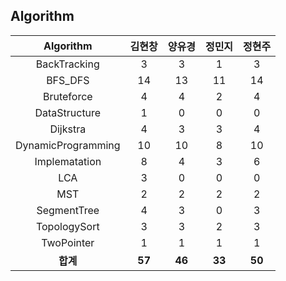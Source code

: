 ## Algorithm
|    Algorithm    | 김현창 | 양유경 | 정민지 | 정현주 |
| :-------------: | :----: | :----: | :----: | :----: |
|BackTracking|3|3|1|3|
|BFS_DFS|14|13|11|14|
|Bruteforce|4|4|2|4|
|DataStructure|1|0|0|0|
|Dijkstra|4|3|3|4|
|DynamicProgramming|10|10|8|10|
|Implematation|8|4|3|6|
|LCA|3|0|0|0|
|MST|2|2|2|2|
|SegmentTree|4|3|0|3|
|TopologySort|3|3|2|3|
|TwoPointer|1|1|1|1|
| **합계** | **57**|**46**|**33**|**50**|

